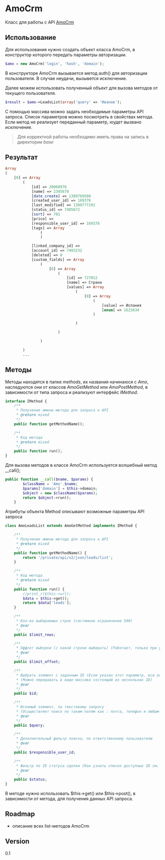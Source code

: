 AmoCrm
=========

Класс для работы с API [AmoCrm]

Использование
-------------
Для использования нужно создать объект класса AmoCrm, в конструктор которого передать параметры авторизации.

```php
$amo = new AmoCrm('login', 'hash', 'domain');
```

В конструкторе AmoCrm вызывается метод auth() для авторизации пользователя. В случае неудачи, вызывется исключение.

Далее можем использовать полученный объект для вызова методов от текущего пользователя. 

```php
$result = $amo->LeadsList(array('query' => 'Иванов');
```

С помощью массива можно задать необходимые параметры API запроса. Список параметров можно посмотреть в свойствах метода. Если метод не реализует переданный параметр, юудет вызвано исключение. 

> Для корректной работы необходимо иметь права на запись в директории *base*

Результат
-------------

```php
Array
(
    [0] => Array
        (
            [id] => 20068976
            [name] => 2345678
            [date_create] => 1389769560
            [created_user_id] => 169376
            [last_modified] => 1389777292
            [status_id] => 7405672
            [sort] => 701
            [price] => 
            [responsible_user_id] => 169376
            [tags] => Array
                (
                )

            [linked_company_id] => 
            [account_id] => 7403232
            [deleted] => 0
            [custom_fields] => Array
                (
                    [0] => Array
                        (
                            [id] => 727012
                            [name] => Страна
                            [values] => Array
                                (
                                    [0] => Array
                                        (
                                            [value] => Испания
                                            [enum] => 1623634
                                        )

                                )

                        )

                )

        )
        ...
```

Методы
-----------------

Методы находятся в папке *methods*, их названия начинаюся с *Amo*, наследуются они от классов *AmoGetMethod* или *AmoPostMethod*, в зависимости от типа запроса и реализуют интерфейс *IMethod*.

```php
interface IMethod {
    /**
     * Получение имени метода для запроса к API
     * @return mixed
     */
    public function getMethodName();

    /**
     * Код метода
     * @return mixed
     */
    public function run();
} 
```



Для вызова методов в классе AmoCrm используется волшебный метод __call();

```php
public function __call($name, $params) {
        $className = 'Amo'.$name;
        $params['domain'] = $this->domain;
        $object = new $className($params);
        return $object->run();
    }
```

Атрибуты объекта Method описывают возможные параметры API запроса


```php
class AmoLeadsList extends AmoGetMethod implements IMethod {

    /**
     * Получение имени метода для запроса к API
     * @return mixed
     */
    public function getMethodName() {
        return '/private/api/v2/json/leads/list';
    }

    /**
     * Код метода
     * @return mixed
     */
    public function run() {
        //print_r($this->url);
        $data = $this->get();
        return $data['leads'];
    }

    /**
     * Кол-во выбираемых строк (системное ограничение 500)
     * @var
     */
    public $limit_rows;

    /**
     * Оффсет выборки (с какой строки выбирать) (Работает, только при условии, что limit_rows тоже указан)
     * @var
     */
    public $limit_offset;

    /**
     * Выбрать элемент с заданным ID (Если указан этот параметр, все остальные игнорируются)
     * (Можно передавать в виде массива состоящий из нескольких ID)
     * @var
     */
    public $id;

    /**
     * Искомый элемент, по текстовому запросу
     * (Осуществляет поиск по таким полям как : почта, телефон и любым иным полям, Не осуществляет поиск по заметкам и         * задачам
     * @var
     */
    public $query;

    /**
     * Дополнительный фильтр поиска, по ответственному пользователю
     * @var
     */
    public $responsible_user_id;

    /**
     * Фильтр по ID статуса сделки (Как узнать список доступных ID см. здесь)
     * @var
     */
    public $status;
} 
```

В методе нужно использовать $this->get() или $this->post(), в зависимости от метода, для получения данных API запроса.


Roadmap
-----------

- описание всех list-методов AmoCrm


Version
----

0.1

[AmoCrm]:https://www.amocrm.ru/
